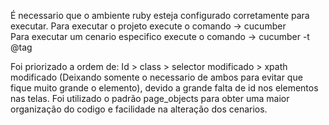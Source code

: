 É necessario que o ambiente ruby esteja configurado corretamente para executar.
Para executar o projeto execute o comando -> cucumber                                     
Para executar um cenario especifico execute o comando -> cucumber -t @tag


Foi priorizado a ordem de: Id > class > selector modificado > xpath modificado (Deixando somente o necessario de ambos para evitar que fique muito grande o elemento), devido a grande falta de id nos elementos nas telas.
Foi utilizado o padrão page_objects para obter uma maior organização do codigo e facilidade na alteração dos cenarios.


